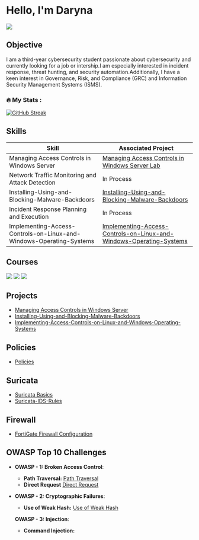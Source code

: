 # Hello, I'm Daryna
<a href="https://www.linkedin.com/in/daryna-romaniuk-3b2a66293/"><img src="https://img.shields.io/badge/-LinkedIn-0072b1?&style=for-the-badge&logo=linkedin&logoColor=white" /></a>

## Objective

I am a third-year cybersecurity student passionate about cybersecurity and currently looking for a job or intership.I am especially interested in incident response, threat hunting, and security automation.Additionally, I have a keen interest in Governance, Risk, and Compliance (GRC) and Information Security Management Systems (ISMS).

### :fire: My Stats :



[![GitHub Streak](http://github-readme-streak-stats.herokuapp.com?user=daryna404&theme=dark&background=000000)](https://git.io/streak-stats)

## Skills

| Skill                                         | Associated Project         |
|-----------------------------------------------|----------------------------|
| Managing Access Controls in Windows Server        | <a href="https://github.com/daryna404/Managing-Access-Controls-in-Windows-Server/blob/main/README.md">Managing Access Controls in Windows Server Lab</a>|
| Network Traffic Monitoring and Attack Detection | In Process|
| Installing-Using-and-Blocking-Malware-Backdoors   | <a href="https://github.com/daryna404/Installing-Using-and-Blocking-Malware-Backdoors">Installing-Using-and-Blocking-Malware-Backdoors</a>|
| Incident Response Planning and Execution      | In Process |
| Implementing-Access-Controls-on-Linux-and-Windows-Operating-Systems                                   | <a href="https://github.com/daryna404/Implementing-Access-Controls-on-Linux-and-Windows-Operating-Systems/blob/main/README.md">Implementing-Access-Controls-on-Linux-and-Windows-Operating-Systems</a>|



## Courses
<div>
<img src="https://img.shields.io/badge/-Junior%20SOC%20Analyst%201%20by%20RangeForce-FF0000?&style=for-the-badge&logo=RangeForce&logoColor=white" />
<img src="https://img.shields.io/badge/-Complete%20Cisco%20CCNA%20by%20Udemy-1572B6?&style=for-the-badge&logo=Cisco&logoColor=white" />
<img src="https://img.shields.io/badge/-CompTIA%20Security%2B%20(SY0--601)%20by%20Udemy-FF0000?&style=for-the-badge&logo=CompTIA&logoColor=white" />
</div>

## Projects
- <a href="https://github.com/daryna404/Managing-Access-Controls-in-Windows-Server/blob/main/README.md">Managing Access Controls in Windows Server </a>
- <a href="https://github.com/daryna404/Installing-Using-and-Blocking-Malware-Backdoors">Installing-Using-and-Blocking-Malware-Backdoors</a>
- <a href="https://github.com/daryna404/Implementing-Access-Controls-on-Linux-and-Windows-Operating-Systems/blob/main/README.md">Implementing-Access-Controls-on-Linux-and-Windows-Operating-Systems</a>

## Policies
- <a href="https://github.com/daryna404/Policies">Policies</a>


## Suricata
- <a href="https://github.com/daryna404/Suricata-Basics/blob/main/README.md">Suricata Basics</a>
- <a href="https://github.com/daryna404/Suricata-IDS-Rules/blob/main/README.md">Suricata-IDS-Rules</a>

## Firewall
- <a href="https://github.com/daryna404/FortiGate-VM-Firewall-Configuration-Lab/blob/main/README.md">FortiGate Firewall Configuration</a>

## OWASP Top 10 Challenges

- **OWASP - 1: Broken Access Control**:
    - **Path Traversal:** <a href="https://github.com/daryna404/Path-Traversal-OWASP-Challenge/blob/main/README.md">Path Traversal</a>
    - **Direct Request** <a href="https://github.com/daryna404/Direct-Request-OWASP-Challenge/blob/main/README.md">Direct Request</a>
    
- **OWASP - 2: Cryptographic Failures**:
    - **Use of Weak Hash:** <a href="https://github.com/daryna404/Use-of-Weak-Hash/blob/main/README.md">Use of Weak Hash</a>
    
  **OWASP - 3: Injection**:
  
    - **Command Injection:** 
